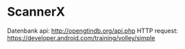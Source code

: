 # ScannerX

Datenbank api: http://opengtindb.org/api.php
HTTP request: https://developer.android.com/training/volley/simple
